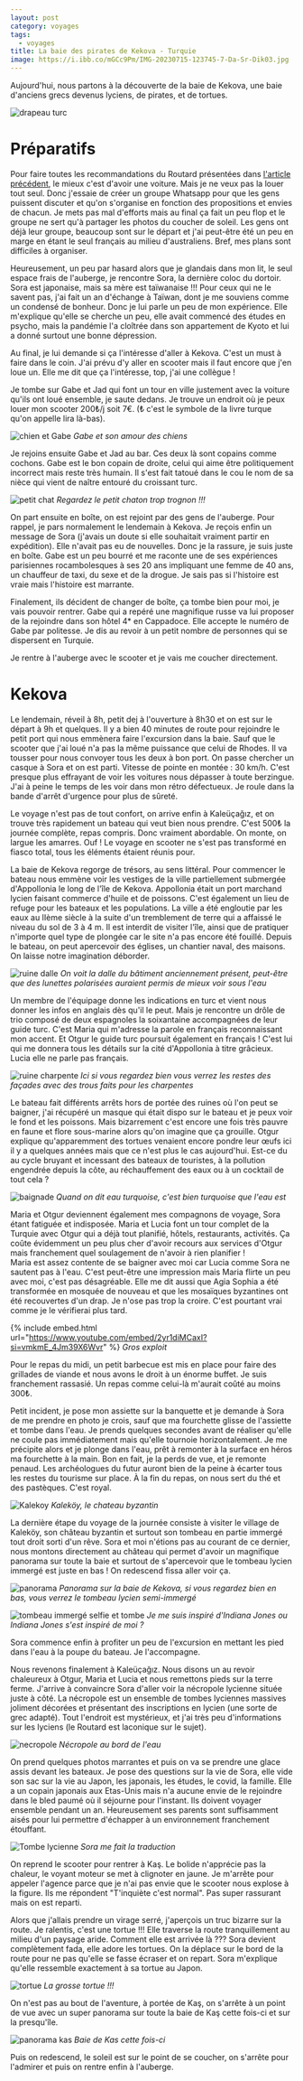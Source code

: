 ```yaml
---
layout: post
category: voyages
tags:
  - voyages
title: La baie des pirates de Kekova - Turquie
image: https://i.ibb.co/mGCc9Pm/IMG-20230715-123745-7-Da-Sr-Dik03.jpg
---
```

Aujourd'hui, nous partons à la découverte de la baie de Kekova, une baie d'anciens grecs devenus lyciens, de pirates, et de tortues.

![drapeau turc](https://i.ibb.co/mGCc9Pm/IMG-20230715-123745-7-Da-Sr-Dik03.jpg)

<!--more-->

# Préparatifs

Pour faire toutes les recommandations du Routard présentées dans [l'article précédent](kas-1), le mieux c'est d'avoir une voiture. Mais je ne veux pas la louer tout seul. Donc j'essaie de créer un groupe Whatsapp pour que les gens puissent discuter et qu'on s'organise en fonction des propositions et envies de chacun. Je mets pas mal d'efforts mais au final ça fait un peu flop et le groupe ne sert qu'à partager les photos du coucher de soleil. Les gens ont déjà leur groupe, beaucoup sont sur le départ et j'ai peut-être été un peu en marge en étant le seul français au milieu d'australiens. Bref, mes plans sont difficiles à organiser. 

Heureusement, un peu par hasard alors que je glandais dans mon lit, le seul espace frais de l'auberge, je rencontre Sora, la dernière coloc du dortoir. Sora est japonaise, mais sa mère est taïwanaise !!! Pour ceux qui ne le savent pas, j'ai fait un an d'échange à Taïwan, dont je me souviens comme un condensé de bonheur. Donc je lui parle un peu de mon expérience. Elle m'explique qu'elle se cherche un peu, elle avait commencé des études en psycho, mais la pandémie l'a cloîtrée dans son appartement de Kyoto et lui a donné surtout une bonne dépression. 

Au final, je lui demande si ça l'intéresse d'aller à Kekova. C'est un must à faire dans le coin. J'ai prévu d'y aller en scooter mais il faut encore que j'en loue un. Elle me dit que ça l'intéresse, top, j'ai une collègue ! 

Je tombe sur Gabe et Jad qui font un tour en ville justement avec la voiture qu'ils ont loué ensemble, je saute dedans. Je trouve un endroit où je peux louer mon scooter 200₺/j soit 7€. (₺ c'est le symbole de la livre turque qu'on appelle lira là-bas).


![chien et Gabe](https://i.ibb.co/b185W5B/IMG-20230713-213223-kmh-Mr-Wv-V55.jpg)
_Gabe et son amour des chiens_

Je rejoins ensuite Gabe et Jad au bar. Ces deux là sont copains comme cochons. Gabe est le bon copain de droite, celui qui aime être politiquement incorrect mais reste très humain. Il s'est fait tatoué dans le cou le nom de sa nièce qui vient de naître entouré du croissant turc. 

![petit chat](https://i.ibb.co/MBKWv8q/IMG-20230714-193906-Qb3-We98-H4p.jpg)
_Regardez le petit chaton trop trognon !!!_

On part ensuite en boîte, on est rejoint par des gens de l'auberge. Pour rappel, je pars normalement le lendemain à Kekova. Je reçois enfin un message de Sora (j'avais un doute si elle souhaitait vraiment partir en expédition). Elle n'avait pas eu de nouvelles. Donc je la rassure, je suis juste en boîte. 
Gabe est un peu bourré et me raconte une de ses expériences parisiennes rocambolesques à ses 20 ans impliquant une femme de 40 ans, un chauffeur de taxi, du sexe et de la drogue. Je sais pas si l'histoire est vraie mais l'histoire est marrante. 

Finalement, ils décident de changer de boîte, ça tombe bien pour moi, je vais pouvoir rentrer. Gabe qui a repéré une magnifique russe va lui proposer de la rejoindre dans son hôtel 4* en Cappadoce. Elle accepte le numéro de Gabe par politesse. Je dis au revoir à un petit nombre de personnes qui se dispersent en Turquie. 

Je rentre à l'auberge avec le scooter et je vais me coucher directement. 

# Kekova 

Le lendemain, réveil à 8h, petit dej à l'ouverture à 8h30 et on est sur le départ à 9h et quelques. Il y a bien 40 minutes de route pour rejoindre le petit port qui nous emmènera faire l'excursion dans la baie. Sauf que le scooter que j'ai loué n'a pas la même puissance que celui de Rhodes. Il va tousser pour nous convoyer tous les deux à bon port. On passe chercher un casque à Sora et on est parti. Vitesse de pointe en montée : 30 km/h. C'est presque plus effrayant de voir les voitures nous dépasser à toute berzingue. J'ai à peine le temps de les voir dans mon rétro défectueux. Je roule dans la bande d'arrêt d'urgence pour plus de sûreté. 

Le voyage n'est pas de tout confort, on arrive enfin à Kaleüçağız, et on trouve très rapidement un bateau qui veut bien nous prendre. C'est 500₺ la journée complète, repas compris. Donc vraiment abordable. On monte, on largue les amarres. Ouf ! Le voyage en scooter ne s'est pas transformé en fiasco total, tous les éléments étaient réunis pour. 

La baie de Kekova regorge de trésors, au sens littéral. Pour commencer le bateau nous emmène voir les vestiges de la ville partiellement submergée d'Appollonia le long de l'île de Kekova. Appollonia était un port marchand lycien faisant commerce d'huile et de poissons. C'est également un lieu de refuge pour les bateaux et les populations. La ville a été engloutie par les eaux au IIème siècle à la suite d'un tremblement de terre qui a affaissé le niveau du sol de 3 à 4 m. Il est interdit de visiter l'île, ainsi que de pratiquer n'importe quel type de plongée car le site n'a pas encore été fouillé. Depuis le bateau, on peut apercevoir des églises, un chantier naval, des maisons. On laisse notre imagination déborder. 

![ruine dalle](https://i.ibb.co/pdL2YpJ/IMG-20230715-114659-DO4-GYt2m5-X.jpg)
_On voit la dalle du bâtiment anciennement présent, peut-être que des lunettes polarisées auraient permis de mieux voir sous l'eau_

Un membre de l'équipage donne les indications en turc et vient nous donner les infos en anglais dès qu'il le peut. Mais je rencontre un drôle de trio composé de deux espagnoles la soixantaine accompagnées de leur guide turc. C'est Maria qui m'adresse la parole en français reconnaissant mon accent. Et Otgur le guide turc poursuit également en français ! C'est lui qui me donnera tous les détails sur la cité d'Appollonia à titre grâcieux. Lucia elle ne parle pas français. 

![ruine charpente](https://i.ibb.co/rZFHxrw/IMG-20230715-115133-z-YZLQZjv9r.jpg)
_Ici si vous regardez bien vous verrez les restes des façades avec des trous faits pour les charpentes_

Le bateau fait différents arrêts hors de portée des ruines où l'on peut se baigner, j'ai récupéré un masque qui était dispo sur le bateau et je peux voir le fond et les poissons. Mais bizarrement c'est encore une fois très pauvre en faune et flore sous-marine alors qu'on imagine que ça grouille. Otgur explique qu'apparemment des tortues venaient encore pondre leur œufs ici il y a quelques années mais que ce n'est plus le cas aujourd'hui. Est-ce du au cycle bruyant et incessant des bateaux de touristes, à la pollution engendrée depuis la côte, au réchauffement des eaux ou à un cocktail de tout cela ? 

![baignade](https://i.ibb.co/vZt9927/IMG-20230715-110901-XS8n-H7-Sb1a.jpg)
_Quand on dit eau turquoise, c'est bien turquoise que l'eau est_

Maria et Otgur deviennent également mes compagnons de voyage, Sora étant fatiguée et indisposée. Maria et Lucia font un tour complet de la Turquie avec Otgur qui a déjà tout planifié, hôtels, restaurants, activités. Ça coûte évidemment un peu plus cher d'avoir recours aux services d'Otgur mais franchement quel soulagement de n'avoir à rien planifier !  
Maria est assez contente de se baigner avec moi car Lucia comme Sora ne sautent pas à l'eau. C'est peut-être une impression mais Maria flirte un peu avec moi, c'est pas désagréable. Elle me dit aussi que Agia Sophia a été transformée en mosquée de nouveau et que les mosaïques byzantines ont été recouvertes d'un drap. Je n'ose pas trop la croire. C'est pourtant vrai comme je le vérifierai plus tard. 

{% include embed.html url="https://www.youtube.com/embed/2yr1diMCaxI?si=vmkmE_4Jm39X6Wvr" %}
_Gros exploit_

Pour le repas du midi, un petit barbecue est mis en place pour faire des grillades de viande et nous avons le droit à un énorme buffet. Je suis franchement rassasié. Un repas comme celui-là m'aurait coûté au moins 300₺.

Petit incident, je pose mon assiette sur la banquette et je demande à Sora de me prendre en photo je crois, sauf que ma fourchette glisse de l'assiette et tombe dans l'eau. Je prends quelques secondes avant de réaliser qu'elle ne coule pas immédiatement mais qu'elle tournoie horizontalement. Je me précipite alors et je plonge dans l'eau, prêt à remonter à la surface en héros ma fourchette à la main. Bon en fait, je la perds de vue, et je remonte penaud. Les archéologues du futur auront bien de la peine à écarter tous les restes du tourisme sur place. À la fin du repas, on nous sert du thé et des pastèques. C'est royal. 

![Kalekoy](https://i.ibb.co/MsTrqhD/IMG-20230715-150524-jld-Eo-EHD78.jpg)
_Kaleköy, le chateau byzantin_

La dernière étape du voyage de la journée consiste à visiter le village de Kaleköy, son château byzantin et surtout son tombeau en partie immergé tout droit sorti d'un rêve. Sora et moi n'étions pas au courant de ce dernier, nous montons directement au château qui permet d'avoir un magnifique panorama sur toute la baie et surtout de s'apercevoir que le tombeau lycien immergé est juste en bas ! On redescend fissa aller voir ça. 

![panorama](https://i.ibb.co/YkwbCTh/IMG-20230715-154329-b-XX40bl-J8g.jpg)
_Panorama sur la baie de Kekova, si vous regardez bien en bas, vous verrez le tombeau lycien semi-immergé_

![tombeau immergé selfie et tombe](https://i.ibb.co/4NH5L8d/tombeimmergee.jpg)
_Je me suis inspiré d'Indiana Jones ou Indiana Jones s'est inspiré de moi ?_

Sora commence enfin à profiter un peu de l'excursion en mettant les pied dans l'eau à la poupe du bateau. Je l'accompagne. 

Nous revenons finalement à Kaleüçağız. Nous disons un au revoir chaleureux à Otgur, Maria et Lucia et nous remettons pieds sur la terre ferme. J'arrive à convaincre Sora d'aller voir la nécropole lycienne située juste à côté. La nécropole est un ensemble de tombes lyciennes massives joliment décorées et présentant des inscriptions en lycien (une sorte de grec adapté). Tout l'endroit est mystérieux, et j'ai très peu d'informations sur les lyciens (le Routard est laconique sur le sujet).

![necropole](https://i.ibb.co/47S5ghW/IMG-20230715-173810-izt9d3-LL0j.jpg)
_Nécropole au bord de l'eau_

On prend quelques photos marrantes et puis on va se prendre une glace assis devant les bateaux. Je pose des questions sur la vie de Sora, elle vide son sac sur la vie au Japon, les japonais, les études, le covid, la famille. Elle a un copain japonais aux Etas-Unis mais n'a aucune envie de le rejoindre dans le bled paumé où il séjourne pour l'instant. Ils doivent voyager ensemble pendant un an. Heureusement ses parents sont suffisamment aisés pour lui permettre d'échapper à un environnement franchement étouffant. 

![Tombe lycienne](https://i.ibb.co/6R2kbdm/soratombe.jpg)
_Sora me fait la traduction_

On reprend le scooter pour rentrer à Kaş. Le bolide n'apprécie pas la chaleur, le voyant moteur se met à clignoter en jaune. Je m'arrête pour appeler l'agence parce que je n'ai pas envie que le scooter nous explose à la figure. Ils me répondent "T'inquiète c'est normal". Pas super rassurant mais on est reparti.  

Alors que j'allais prendre un virage serré, j'aperçois un truc bizarre sur la route. Je ralentis, c'est une tortue !!! Elle traverse la route tranquillement au milieu d'un paysage aride. Comment elle est arrivée là ??? Sora devient complètement fada, elle adore les tortues. On la déplace sur le bord de la route pour ne pas qu'elle se fasse écraser et on repart. Sora m'explique qu'elle ressemble exactement à sa tortue au Japon. 

![tortue](https://i.ibb.co/VLmTj03/IMG-20230715-190035-6xxtz-CSs9y.jpg)
_La grosse tortue !!!_

On n'est pas au bout de l'aventure, à portée de Kaş, on s'arrête à un point de vue avec un super panorama sur toute la baie de Kaş cette fois-ci et sur la presqu'île. 

![panorama kas](https://i.ibb.co/CM9StvW/IMG-20230715-192854-Pyc9ab2p5-L.jpg)
_Baie de Kas cette fois-ci_

Puis on redescend, le soleil est sur le point de se coucher, on s'arrête pour l'admirer et puis on rentre enfin à l'auberge.

